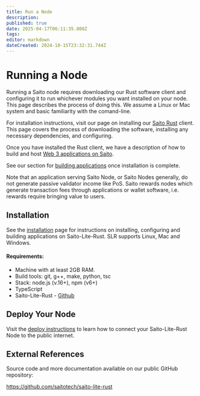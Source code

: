 ```yaml
---
title: Run a Node
description: 
published: true
date: 2025-04-17T06:11:35.808Z
tags: 
editor: markdown
dateCreated: 2024-10-15T23:32:31.744Z
---
```


# Running a Node

Running a Saito node requires downloading our Rust software client and configuring it to run whichever modules you want installed on your node. This page describes the process of doing this. We assume a Linux or Mac system and basic familiarity with the comand-line.

For installation instructions, visit our page on installing our [Saito Rust](https://github.com/SaitoTech/saito-lite-rust) client. This page covers the process of downloading the software, installing any necessary dependencies, and configuring.

Once you have installed the Rust client, we have a description of how to build and host [Web 3 applications on Saito](/tech/applications).

See our section for [building applications](/tech/applications/building_apps) once installation is complete.

Note that an application serving Saito Node, or Saito Nodes generally, do not generate passive validator income like PoS. Saito rewards nodes which generate transaction fees through applications or wallet software, i.e. rewards require bringing value to users.

## Installation

See the [installation](/tech/install/javascript) page for instructions on installing, configuring and building applications on Saito-Lite-Rust. SLR supports Linux, Mac and Windows.

#### Requirements:
- Machine with at least 2GB RAM.
- Build tools: git, g++, make, python, tsc
- Stack: node.js (v.16+), npm (v6+)
- TypeScript
- Saito-Lite-Rust - [Github](https://github.com/saitotech/saito-lite-rust)



<!--
Saito-Lite-Rust runs atop NodeJS. Instructions for installing are available for:

- [Linux](/tech/installation/javascript/linux)
- [Mac](/tech/installation/javascript/mac)
- [Windows](/tech/installation/javascript/windows)


## [Building Apps](/tech/applications/building_apps)

If you want to get started building applications, we recommend starting with our [tutorial series](/tech/applications/building_apps) for new Application Developers.

Applications like the [Saito Arcade](https://saito.io/arcade) run inside the Saito Wallet, which receives on-chain and off-chain messages and passes them into the modules that are running inside the user wallet. See our [applications page](/tech/applications) for examples and descriptions of the Web 3 apps currently running on Saito.
-->
## Deploy Your Node
Visit the [deploy instructions](/tech/applications/deploy/saito-lite-rust) to learn how to connect your Saito-Lite-Rust Node to the public internet.
  
<!--
## Using Saito in your Browser

Once you have run `npm start` above it will take a few moments for the Saito software to initialize and start. You will eventually see an animated Saito logo scroll across your terminal. Once that is done simply open a browser and visit:

https://127.0.0.1:12101/arcade

This will load the Saito Arcade - one of our default applications. If everything has gone as planned, you now have a working version of Saito for use in local testing or development. 

Take your next steps into application development with [tutorial one](https://wiki.saito.io/en/tech/tutorial-1-deploy-install-application) which explains how to build a simple application that attaches data to transactions and broadcasts them into the network.
-->


## External References

Source code and more documentation available on our public GitHub repository:

https://github.com/saitotech/saito-lite-rust


